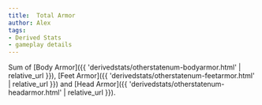 ```yaml
---
title:  Total Armor
author: Alex
tags:
- Derived Stats
- gameplay details
---                               
```






Sum of [Body Armor]({{ 'derivedstats/otherstatenum-bodyarmor.html' | relative_url }}), [Feet Armor]({{ 'derivedstats/otherstatenum-feetarmor.html' | relative_url }}) and [Head Armor]({{ 'derivedstats/otherstatenum-headarmor.html' | relative_url }}).


